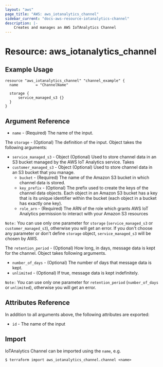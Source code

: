 ```yaml
---
layout: "aws"
page_title: "AWS: aws_iotanalytics_channel"
sidebar_current: "docs-aws-resource-iotanalytics-channel"
description: |-
    Creates and manages an AWS IoTAnalytics Channel
---
```


# Resource: aws_iotanalytics_channel

## Example Usage

```hcl
resource "aws_iotanalytics_channel" "channel_example" {
  name        = "ChannelName"

  storage {
      service_managed_s3 {}
  }
}
```

## Argument Reference

* `name` - (Required) The name of the input.

The `storage` - (Optional) The definition of the input. Object takes the following arguments:

* `service_managed_s3` - Object (Optional) Used to store channel data in an S3 bucket managed by the AWS IoT Analytics service. Takes
* `customer_managed_s3` - Object (Optional) Used to store channel data in an S3 bucket that you manage.
    * `bucket` - (Required) The name of the Amazon S3 bucket in which channel data is stored.
    * `key_prefix` - (Optional) The prefix used to create the keys of the channel data objects. Each object in an Amazon S3 bucket has a key that is its unique identifier within the bucket (each object in a bucket has exactly one key).
    * `role_arn` - (Required) The ARN of the role which grants AWS IoT Analytics permission to interact with your Amazon S3 resources

`Note:` You can use only one parameter for `storage` (`service_managed_s3` or `customer_managed_s3`), otherwise you will get an error.
If you don't choose any parameter or don't define `storage` object, `service_managed_s3` will be chosen by AWS.

The `retention_period` - (Optional) How long, in days, message data is kept for the channel. Object takes following arguments.

* `number_of_days` - (Optional) The number of days that message data is kept.
* `unlimited` - (Optional) If true, message data is kept indefinitely.

`Note:` You can use only one parameter for `retention_period` (`number_of_days` or `unlimited`), otherwise you will get an error.


## Attributes Reference

In addition to all arguments above, the following attributes are exported:

* `id` - The name of the input

## Import

IoTAnalytics Channel can be imported using the `name`, e.g.

```
$ terraform import aws_iotanalytics_channel.channel <name>
```
